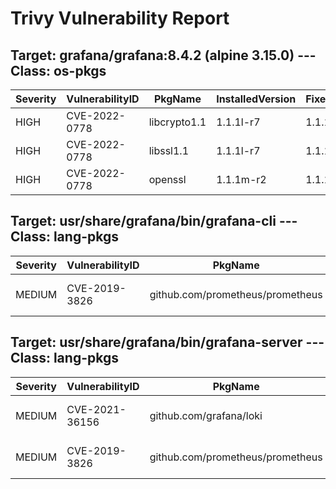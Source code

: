 # Trivy Vulnerability Report

## Target: grafana/grafana:8.4.2 (alpine 3.15.0) --- Class: os-pkgs
|Severity|VulnerabilityID|PkgName|InstalledVersion|FixedVersion|
|--------|---------------|-------|----------------|------------|
|HIGH|CVE-2022-0778|libcrypto1.1|1.1.1l-r7|1.1.1n-r0|
|HIGH|CVE-2022-0778|libssl1.1|1.1.1l-r7|1.1.1n-r0|
|HIGH|CVE-2022-0778|openssl|1.1.1m-r2|1.1.1n-r0|

## Target: usr/share/grafana/bin/grafana-cli --- Class: lang-pkgs
|Severity|VulnerabilityID|PkgName|InstalledVersion|FixedVersion|
|--------|---------------|-------|----------------|------------|
|MEDIUM|CVE-2019-3826|github.com/prometheus/prometheus|v1.8.2-0.20211011171444-354d8d2ecfac|v2.7.1|

## Target: usr/share/grafana/bin/grafana-server --- Class: lang-pkgs
|Severity|VulnerabilityID|PkgName|InstalledVersion|FixedVersion|
|--------|---------------|-------|----------------|------------|
|MEDIUM|CVE-2021-36156|github.com/grafana/loki|v1.6.2-0.20211015002020-7832783b1caa|v2.3.0|
|MEDIUM|CVE-2019-3826|github.com/prometheus/prometheus|v1.8.2-0.20211011171444-354d8d2ecfac|v2.7.1|
